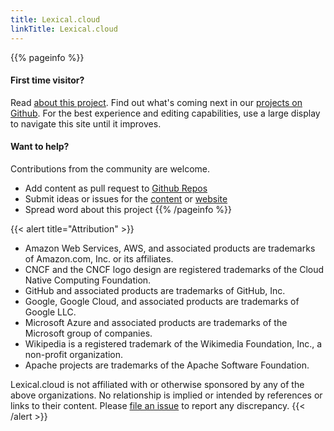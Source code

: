 ```yaml
---
title: Lexical.cloud
linkTitle: Lexical.cloud
---
```


{{% pageinfo %}}
#### First time visitor?

Read [about this project](/pages/project).
Find out what's coming next in our [projects on Github](https://github.com/orgs/lexical-cloud/projects).
For the best experience and editing capabilities, use a large display to navigate this site until it improves.   

#### Want to help?

Contributions from the community are welcome.
  - Add content as pull request to [Github Repos](https://github.com/lexical-cloud)
  - Submit ideas or issues for the [content](https://github.com/lexical-cloud/lexical-cloud-docs/issues) or [website](https://github.com/lexical-cloud/lexical-cloud-docs-hugo/issues/)
  - Spread word about this project
{{% /pageinfo %}}

{{< alert title="Attribution" >}}
 * Amazon Web Services, AWS, and associated products are trademarks of Amazon.com, Inc. or its affiliates.
 * CNCF and the CNCF logo design are registered trademarks of the Cloud Native Computing Foundation.
 * GitHub and associated products are trademarks of GitHub, Inc.
 * Google, Google Cloud, and associated products are trademarks of Google LLC.
 * Microsoft Azure and associated products are trademarks of the Microsoft group of companies.
 * Wikipedia is a registered trademark of the Wikimedia Foundation, Inc., a non-profit organization.
 * Apache projects are trademarks of the Apache Software Foundation.

Lexical.cloud is not affiliated with or otherwise sponsored by any of the above organizations. No relationship is implied or intended by references or links to their content. Please [file an issue](https://github.com/lexical-cloud/lexical-cloud-docs/issues/) to report any discrepancy. 
{{< /alert >}}
